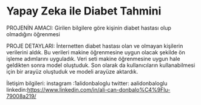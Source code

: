 # Yapay Zeka ile Diabet Tahmini
PROJENİN AMACI:
Girilen bilgilere göre kişinin diabet hastası olup olmadığını öğrenmesi

PROJE DETAYLARI:
İnternetten diabet hastası olan ve olmayan kişilerin verilerini aldık. Bu verileri makine öğrenmesine uygun olacak şekilde ön işleme adımlarını uyguladık.
Veri seti makine öğrenmesine uygun hale geldikten sonra model oluştuduk.
Son olarak da kullanıcıların kullanabilmesi için bir arayüz oluştuduk ve modeli arayüze aktardık.

İletişim bilgileri:
instagram :1alidonbaloglu
twitter: aalidonbaloglu
linkedin:https://www.linkedin.com/in/ali-can-donbalo%C4%9Flu-79008a219/
